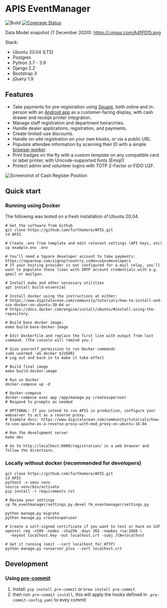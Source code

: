 # APIS EventManager

![Build](https://github.com/furthemore/APIS/actions/workflows/django.yml/badge.svg) [![Coverage Status](https://coveralls.io/repos/github/furthemore/APIS/badge.svg)](https://coveralls.io/github/furthemore/APIS)

Data Model snapshot (7 December 2020): https://i.imgur.com/A4fPDf5.png

Stack:
  + Ubuntu 20.04 (LTS)
  + Postgres
  + Python 3.7 - 3.9
  + Django 2.2
  + Bootstrap 3
  + jQuery 1.9

## Features
  + Take payments for pre-registration using [Square][square], both online
    and in-person with an [Android app][android] as a customer-facing
    display, with cash drawer and receipt printer integration.
  + Manage staff registration and department heirarchies.
  + Handle dealer applications, registration, and payments.
  + Create limited-use discounts.
  + Handle on-site registration on your own kiosks, or via a public URL.
  + Populate attendee information by scanning their ID with a simple
    [browser worker](https://github.com/rechner/py-aamva).
  + Print badges on the fly with a custom template on any compatible card
    or label printer, with Unicode-supported fonts (Emoji!)
  + Protect admin and volunteer logins with TOTP 2-Factor or FIDO U2F.

![Screenshot of Cash Register Position](https://i.imgur.com/7iJSS8E.png)

## Quick start
### Running using Docker
The following was tested on a fresh installation of Ubuntu 20.04.

    # Get the software from Github
    git clone https://github.com/furthemore/APIS.git
    cd APIS

    # Create .env from template and edit relevant settings (API keys, etc)
    cp example.env .env

    # You’ll need a Square developer account to take payments: https://squareup.com/signup?country_code=us&v=developers
    # If your hosting provider is not configured for a mail relay, you’ll want to populate these lines with SMTP account credentials with e.g. gmail or mailgun.

    # Install make and other necessary utilities
    apt install build-essential

    # Install docker using the instructions at either:
    # https://www.digitalocean.com/community/tutorials/how-to-install-and-use-docker-on-ubuntu-20-04 or
    # https://docs.docker.com/engine/install/ubuntu/#install-using-the-repository.

    # Build base docker image:
    make build-base-docker-image

    # Edit Dockerfile and replace the first line with output from last command. (The console will remind you.)

    # Give yourself permission to run Docker commands
    sudo usermod -aG docker ${USER}
    # Log out and back in to make it take effect

    # Build final image
    make build-docker-image

    # Run in Docker
    docker-compose up -d

    # Docker-compose
    docker-compose exec app /app/manage.py createsuperuser
    # Respond to prompts as needed

    # OPTIONAL: If you intend to run APIS in production, configure your webserver to act as a reverse proxy.
    # Example docs: https://www.digitalocean.com/community/tutorials/how-to-use-apache-as-a-reverse-proxy-with-mod_proxy-on-ubuntu-16-04

    # Run the development server
    make dev

    # Go to http://localhost:8000/registration/ in a web browser and follow the directions.

### Locally without docker (recommended for developers)

    git clone https://github.com/furthemore/APIS.git
    cd APIS
    python3 -v venv venv
    source venv/bin/activate
    pip install -r requirements.txt

    # Review your settings
    cp fm_eventmanager/settings.py.devel fm_eventmanager/settings.py

    python manage.py migrate
    python manage.py createsuperuser

    # Create a self-signed certificate if you want to test or hack on U2F
    openssl req -x509 -nodes -sha256 -days 365 -newkey rsa:2048 \
      -keyout localhost.key -out localhost.crt -subj /CN=localhost

    # Get it running (omit --cert localhost for HTTP)
    python manage.py runserver_plus --cert localhost.crt

[square]: https://square.com/
[android]: https://github.com/furthemore/APIS-register

## Development

### Using [pre-commit](https://pre-commit.com/)
1. Install: `pip install pre-commit` or `brew install pre-commit`.
2. then run: `pre-commit install`, this will apply the hooks defined in `.pre-commit-config.yaml` to evey commit

```

